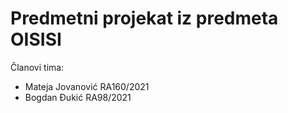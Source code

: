 # Predmetni projekat iz predmeta OISISI

Članovi tima:

- Mateja Jovanović RA160/2021
- Bogdan Đukić RA98/2021
